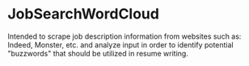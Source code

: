 # JobSearchWordCloud
Intended to scrape job description information from websites such as: Indeed, Monster, etc. and analyze input in order to identify potential "buzzwords" that should be utilized in resume writing.
